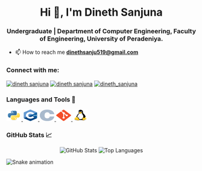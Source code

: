 <h1 align="center">Hi 👋, I'm Dineth Sanjuna</h1>
<h3 align="center">Undergraduate | Department of Computer Engineering, Faculty of Engineering, University of Peradeniya.</h3>



- 📫 How to reach me **dinethsanju519@gmail.com**

<h3 align="left">Connect with me:</h3>
<p align="left">
  <a href="https://linkedin.com/in/dineth sanjuna" target="blank"><img align="center" src="https://raw.githubusercontent.com/rahuldkjain/github-profile-readme-generator/master/src/images/icons/Social/linked-in-alt.svg" alt="dineth sanjuna" height="30" width="40" /></a>  
  <a href="https://fb.com/dineth sanjuna" target="blank"><img align="center" src="https://raw.githubusercontent.com/rahuldkjain/github-profile-readme-generator/master/src/images/icons/Social/facebook.svg" alt="dineth sanjuna" height="30" width="40" /></a>
  <a href="https://instagram.com/dineth_sanjuna" target="blank"><img align="center" src="https://raw.githubusercontent.com/rahuldkjain/github-profile-readme-generator/master/src/images/icons/Social/instagram.svg" alt="dineth_sanjuna" height="30" width="40" /></a>
</p>


<h3 align="left">Languages and Tools 🧰</h3>
<p align="left"> 
  <a href="https://www.python.org" target="blank"> <img src="https://raw.githubusercontent.com/devicons/devicon/master/icons/python/python-original.svg" alt="python" width="40" height="30"/> </a>
  <a href="https://www.cplusplus.com/" target="blank"> <img src="https://raw.githubusercontent.com/devicons/devicon/master/icons/cplusplus/cplusplus-original.svg" alt="cplusplus" width="40" height="30"/> </a>
  <a href="https://www.cprogramming.com/" target="blank"> <img src="https://raw.githubusercontent.com/devicons/devicon/master/icons/c/c-original.svg" alt="c" width="40" height="30"/> </a>
  <a href="https://git-scm.com/" target="blank"> <img src="https://raw.githubusercontent.com/devicons/devicon/master/icons/git/git-original.svg" alt="git" width="40" height="30"/> </a>
  <a href="https://www.linux.org/" target="blank"> <img src="https://raw.githubusercontent.com/devicons/devicon/master/icons/linux/linux-original.svg" alt="linux" width="40" height="30"/> </a>
</p>

<h3 align="left">GitHub Stats 📈</h3>
<p align="center">
  <img src="https://github-readme-stats.vercel.app/api?username=dineth519&show_icons=true&theme=radical" alt="GitHub Stats"/>
  <img src="https://github-readme-stats.vercel.app/api/top-langs/?username=dineth519&layout=compact&theme=radical" alt="Top Languages"/>
</p>

![Snake animation](https://github.com/thepiyushmalhotra/thepiyushmalhotra/blob/output/github-contribution-grid-snake.svg)
